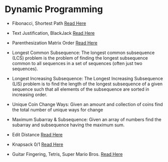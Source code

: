 # Dynamic Programming

- Fibonacci, Shortest Path [Read Here](https://ocw.mit.edu/courses/electrical-engineering-and-computer-science/6-006-introduction-to-algorithms-fall-2011/lecture-videos/MIT6_006F11_lec19.pdf)

- Text Justification, BlackJack [Read Here](https://ocw.mit.edu/courses/electrical-engineering-and-computer-science/6-006-introduction-to-algorithms-fall-2011/lecture-videos/MIT6_006F11_lec20.pdf)

- Parenthesization Matrix Order [Read Here](https://ocw.mit.edu/courses/electrical-engineering-and-computer-science/6-006-introduction-to-algorithms-fall-2011/lecture-videos/MIT6_006F11_lec21.pdf)

- Longest Common Subsequence:
The longest common subsequence (LCS) problem is the problem of finding the longest subsequence common to all sequences in a set of sequences (often just two sequences).

- Longest Increasing Subsequence:
The Longest Increasing Subsequence (LIS) problem is to find the length of the longest subsequence of a given sequence such that all elements of the subsequence are sorted in increasing order.

- Unique Coin Change Ways:
Given an amount and collection of coins find the total number of unique ways for change

- Maximum Subarray & Subsequence:
Given an array of numbers find the subarray and subsequence having the maximum sum.

- Edit Distance [Read Here](https://ocw.mit.edu/courses/electrical-engineering-and-computer-science/6-006-introduction-to-algorithms-fall-2011/lecture-videos/MIT6_006F11_lec21.pdf)

- Knapsack 0/1 [Read Here](https://ocw.mit.edu/courses/electrical-engineering-and-computer-science/6-006-introduction-to-algorithms-fall-2011/lecture-videos/MIT6_006F11_lec21.pdf)

- Guitar Fingering, Tetris, Super Mario Bros. [Read Here](https://ocw.mit.edu/courses/electrical-engineering-and-computer-science/6-006-introduction-to-algorithms-fall-2011/lecture-videos/MIT6_006F11_lec22.pdf)


